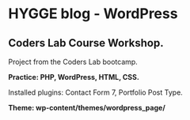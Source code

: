 # HYGGE blog - WordPress

## Coders Lab Course Workshop.

Project from the Coders Lab bootcamp.

**Practice: PHP, WordPress, HTML, CSS.**

Installed plugins: Contact Form 7, Portfolio Post Type.

**Theme: wp-content/themes/wordpress_page/**